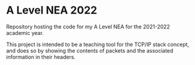# A Level NEA 2022

Repository hosting the code for my A Level NEA for the 2021-2022 academic year.

This project is intended to be a teaching tool for the TCP/IP stack concept, and
does so by showing the contents of packets and the associated information in
their headers.
